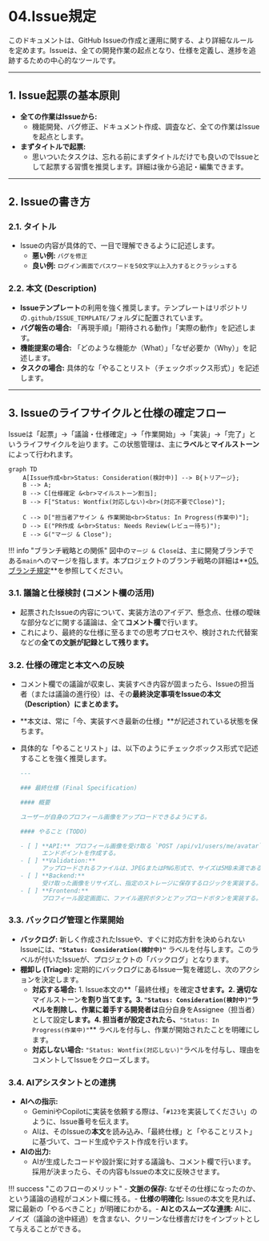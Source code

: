 # 04.Issue規定

このドキュメントは、GitHub
Issueの作成と運用に関する、より詳細なルールを定めます。Issueは、全ての開発作業の起点となり、仕様を定義し、進捗を追跡するための中心的なツールです。

---

## 1. Issue起票の基本原則

- **全ての作業はIssueから:**
    - 機能開発、バグ修正、ドキュメント作成、調査など、全ての作業はIssueを起点とします。
- **まずタイトルで起票:**
    - 思いついたタスクは、忘れる前にまずタイトルだけでも良いのでIssueとして起票する習慣を推奨します。詳細は後から追記・編集できます。

---

## 2. Issueの書き方

### 2.1. タイトル

- Issueの内容が具体的で、一目で理解できるように記述します。
    - **悪い例:** `バグを修正`
    - **良い例:** `ログイン画面でパスワードを50文字以上入力するとクラッシュする`

### 2.2. 本文 (Description)

- **Issueテンプレート**の利用を強く推奨します。テンプレートはリポジトリの`.github/ISSUE_TEMPLATE/`フォルダに配置されています。
- **バグ報告の場合:** 「再現手順」「期待される動作」「実際の動作」を記述します。
- **機能提案の場合:**
  「どのような機能か（What）」「なぜ必要か（Why）」を記述します。
- **タスクの場合:**
  具体的な「やることリスト（チェックボックス形式）」を記述します。

---

## 3. Issueのライフサイクルと仕様の確定フロー

Issueは「起票」→「議論・仕様確定」→「作業開始」→「実装」→「完了」というライフサイクルを辿ります。この状態管理は、主に**ラベル**と**マイルストーン**によって行われます。

```mermaid
graph TD
    A[Issue作成<br>Status: Consideration(検討中)] --> B{トリアージ};
    B --> A;
    B --> C[仕様確定 &<br>マイルストーン割当];
    B --> F["Status: Wontfix(対応しない)<br>(対応不要でClose)"];

    C --> D["担当者アサイン & 作業開始<br>Status: In Progress(作業中)"];
    D --> E("PR作成 &<br>Status: Needs Review(レビュー待ち)");
    E --> G("マージ & Close");
```

!!! info
"ブランチ戦略との関係" 図中の`マージ & Close`は、主に開発ブランチである`main`へのマージを指します。本プロジェクトのブランチ戦略の詳細は**[05.ブランチ規定](./05_ブランチ規定.md)**を参照してください。

### 3.1. 議論と仕様検討 (コメント欄の活用)

- 起票されたIssueの内容について、実装方法のアイデア、懸念点、仕様の曖昧な部分などに関する議論は、全て**コメント欄**で行います。
- これにより、最終的な仕様に至るまでの思考プロセスや、検討された代替案などの**全ての文脈が記録として残ります。**

### 3.2. 仕様の確定と本文への反映

- コメント欄での議論が収束し、実装すべき内容が固まったら、Issueの担当者（または議論の進行役）は、その**最終決定事項をIssueの本文（Description）にまとめます。**
- **本文は、常に「今、実装すべき最新の仕様」**が記述されている状態を保ちます。
- 具体的な「やることリスト」は、以下のようにチェックボックス形式で記述することを強く推奨します。

    ```markdown
    ---

    ### 最終仕様 (Final Specification)

    #### 概要

    ユーザーが自身のプロフィール画像をアップロードできるようにする。

    #### やること (TODO)

    - [ ] **API:** プロフィール画像を受け取る `POST /api/v1/users/me/avatar`
          エンドポイントを作成する。
    - [ ] **Validation:**
          アップロードされるファイルは、JPEGまたはPNG形式で、サイズは5MB未満であること。
    - [ ] **Backend:**
          受け取った画像をリサイズし、指定のストレージに保存するロジックを実装する。
    - [ ] **Frontend:**
          プロフィール設定画面に、ファイル選択ボタンとアップロードボタンを実装する。
    ```

### 3.3. バックログ管理と作業開始

- **バックログ:**
  新しく作成されたIssueや、すぐに対応方針を決められないIssueには、**`"Status: Consideration(検討中)"`**
  ラベルを付与します。このラベルが付いたIssueが、プロジェクトの「バックログ」となります。
- **棚卸し (Triage):**
  定期的にバックログにあるIssue一覧を確認し、次のアクションを決定します。
    - **対応する場合:** 1.
      Issue本文の**「最終仕様」を確定**させます。2. 適切な**マイルストーン**を割り当てます。3.
      `"Status: Consideration(検討中)"`ラベルを削除し、作業に着手する開発者は**自分自身をAssignee（担当者）として設定**します。4. 担当者が設定されたら、**`"Status: In Progress(作業中)"`**
      ラベルを付与し、作業が開始されたことを明確にします。
    - **対応しない場合:**
      `"Status: Wontfix(対応しない)"`ラベルを付与し、理由をコメントしてIssueをクローズします。

### 3.4. AIアシスタントとの連携

- **AIへの指示:**
    - GeminiやCopilotに実装を依頼する際は、「`#123`を実装してください」のように、Issue番号を伝えます。
    - AIは、そのIssueの**本文**を読み込み、「最終仕様」と「やることリスト」に基づいて、コード生成やテスト作成を行います。
- **AIの出力:**
    - AIが生成したコードや設計案に対する議論も、コメント欄で行います。採用が決まったら、その内容もIssueの本文に反映させます。

!!! success "このフローのメリット" - **文脈の保存:**
なぜその仕様になったのか、という議論の過程がコメント欄に残る。-
**仕様の明確化:**
Issueの本文を見れば、常に最新の「やるべきこと」が明確にわかる。-
**AIとのスムーズな連携:**
AIに、ノイズ（議論の途中経過）を含まない、クリーンな仕様書だけをインプットとして与えることができる。
